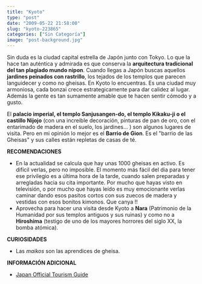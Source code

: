 ```yaml
---
title: "Kyoto"
type: "post"
date: "2009-05-22 21:58:00"
slug: "kyoto-223865"
categories: ["Sin Categoría"]
image: "post-background.jpg"
---
```


[](/wp-content/uploads/2009/05/223865-144301.jpg)

Sin duda es la ciudad capital estrella de Japón junto con Tokyo. Lo que la hace tan auténtica y admirada es que conserva la **arquitectura tradicional del tan plagiado mundo nipon**. Cuando llegas a Japón buscas aquellos **jardines peinados con rastrillo**, los tejados de los templos que parecen languidecer y como no gheisas. En Kyoto lo encuentras. Es una ciudad muy armoniosa, cada bonzai crece estrategicamente para dar calidez al lugar. Además la gente es tan sumamente amable que te hacen sentir cómodo y a gusto.

El **palacio imperial, el templo Sanjusangen-do, el templo Kikaku-ji o el castillo Nijojo** (con una increible decoración, pinturas de pan de oro, con el entarimado de madera en el suelo, los jardines... ) son algunos lugares de visita. Pero en mi opinión lo mejor es el **Barrio de Gion**. Es el "barrio de las Gheisas" y sus calles están repletas de casas de té.

**RECOMENDACIONES**

- [](/wp-content/uploads/2009/05/223865-144300.jpg)En la actualidad se calcula que hay unas 1000 gheisas en activo. Es difícil verlas, pero no imposible. El momento más fácil del dia para tener ese privilegio es a última hora de la tarde, cuando salen preparadas y arregladas hacia su cita importante. Por mucho que hayas visto en televisión, o por mucho que hayas leído es muy emocionante verlas caminar dando esos pasitos cortos con sus zuecos de madera y vestidas con esos bonitos kimonos. Que canya !!
- Aprovecha para hacer una visita desde Kyoto a **Nara** (Patrimonio de la Humanidad por sus templos antiguos y sus ruinas) y como no a **Hiroshima** (testigo de uno de los mayores horrores del siglo XX, la bomba atómica).

**CURIOSIDADES**

- Las *maikos* son las aprendices de gheisa.

 **INFORMACIÓN ADICIONAL**

- [Japan Official Tourism Guide](http://www.japantravelinfo.com/es/)